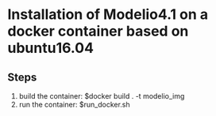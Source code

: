 # Installation of Modelio4.1 on a docker container based on ubuntu16.04
## Steps
1. build the container: $docker build . -t modelio_img
2. run the container: $run_docker.sh
